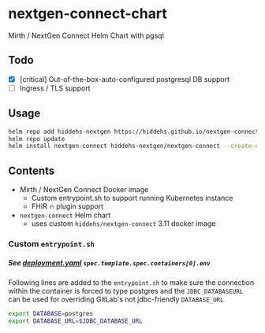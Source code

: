 # nextgen-connect-chart
Mirth / NextGen Connect Helm Chart with pgsql 

## Todo
- [x] [critical] Out-of-the-box-auto-configured postgresql DB support
- [ ] Ingress / TLS support 

## Usage
```bash
helm repo add hiddehs-nextgen https://hiddehs.github.io/nextgen-connect-chart/
helm repo update
helm install nextgen-connect hiddehs-nextgen/nextgen-connect --create-namespace --set postgresql.postgresqlPassword="supersecrethere"
```

## Contents

- Mirth / NextGen Connect Docker image
  - Custom entrypoint.sh to support running Kubernetes instance
  - FHIR 🔥 plugin support
- `nextgen-connect` Helm chart
  - uses custom `hiddehs/nextgen-connect` 3.11 docker image

### Custom `entrypoint.sh`
##### See [deployment.yaml](charts/nextgen-connect/templates/deployment.yaml#L51) `spec.template.spec.containers[0].env`

Following lines are added to the `entrypoint.sh` to make sure the connection within the container is forced to type postgres and the `JDBC_DATABASEURL` can be used for overriding GitLab's not jdbc-friendly `DATABASE_URL`

```bash
export DATABASE=postgres
export DATABASE_URL=$JDBC_DATABASE_URL
```

